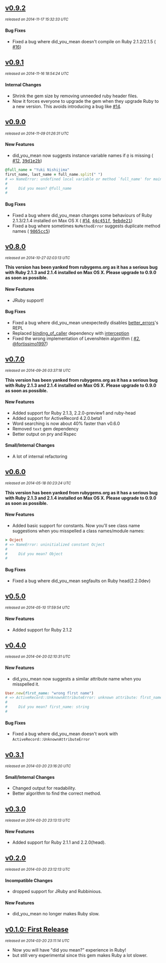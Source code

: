 ## [v0.9.2](https://github.com/yuki24/did_you_mean/tree/v0.9.2)

_<sup>released on 2014-11-17 15:32:33 UTC</sup>_

#### Bug Fixes

- Fixed a bug where did\_you\_mean doesn't compile on Ruby 2.1.2/2.1.5 ( [#16](https://github.com/yuki24/did_you_mean/issues/16 "Gem building failed on Debian 6.0.10 x86\_64"))

## [v0.9.1](https://github.com/yuki24/did_you_mean/tree/v0.9.1)

_<sup>released on 2014-11-16 18:54:24 UTC</sup>_

#### Internal Changes

- Shrink the gem size by removing unneeded ruby header files.
- Now it forces everyone to upgrade the gem when they upgrade Ruby to a new version. This avoids introducing a bug like [#14](https://github.com/yuki24/did_you_mean/issues/14 "Compatibility with `letter\_opener` gem").

## [v0.9.0](https://github.com/yuki24/did_you_mean/tree/v0.9.0)

_<sup>released on 2014-11-09 01:26:31 UTC</sup>_

#### New Features

- did\_you\_mean now suggests instance variable names if `@` is missing ( [#12](https://github.com/yuki24/did_you_mean/issues/12 "Suggest instance- and class-vars"), [<tt>39d1e2b</tt>](https://github.com/yuki24/did_you_mean/commit/39d1e2bd66d6ff8acbc4dd5da922fc7e5fcefb20))

```ruby
@full_name = "Yuki Nishijima"
first_name, last_name = full_name.split(" ")
# => NameError: undefined local variable or method `full_name' for main:Object
#
#     Did you mean? @full_name
#
```

#### Bug Fixes

- Fixed a bug where did\_you\_mean changes some behaviours of Ruby 2.1.3/2.1.4 installed on Max OS X ( [#14](https://github.com/yuki24/did_you_mean/issues/14 "Compatibility with `letter\_opener` gem"), [<tt>44c451f</tt>](https://github.com/yuki24/did_you_mean/commit/44c451f8c38b11763ba28ddf1ceb9696707ccea0), [<tt>9ebde21</tt>](https://github.com/yuki24/did_you_mean/commit/9ebde211e92eac8494e704f627c62fea7fdbee16))
- Fixed a bug where sometimes `NoMethodError` suggests duplicate method names ( [<tt>9865cc5</tt>](https://github.com/yuki24/did_you_mean/commit/9865cc5a9ce926dd9ad4c20d575b710e5f257a4b))

## [v0.8.0](https://github.com/yuki24/did_you_mean/tree/v0.8.0)

_<sup>released on 2014-10-27 02:03:13 UTC</sup>_

**This version has been yanked from rubygems.org as it has a serious bug with Ruby 2.1.3 and 2.1.4 installed on Max OS X. Please upgrade to 0.9.0 as soon as possible.**

#### New Features

- JRuby support!

#### Bug Fixes

- Fixed a bug where did\_you\_mean unexpectedly disables [better\_errors](https://github.com/charliesome/better_errors)'s REPL
- Replaced [binding\_of\_caller](https://github.com/banister/binding_of_caller) dependency with [interception](https://github.com/ConradIrwin/interception)
- Fixed the wrong implementation of Levenshtein algorithm ( [#2](https://github.com/yuki24/did_you_mean/pull/2 "Fix bug of DidYouMean::Levenshtein#min3."), [@fortissimo1997](https://github.com/fortissimo1997))

## [v0.7.0](https://github.com/yuki24/did_you_mean/tree/v0.7.0)

_<sup>released on 2014-09-26 03:37:18 UTC</sup>_

**This version has been yanked from rubygems.org as it has a serious bug with Ruby 2.1.3 and 2.1.4 installed on Max OS X. Please upgrade to 0.9.0 as soon as possible.**

#### New Features

- Added support for Ruby 2.1.3, 2.2.0-preview1 and ruby-head
- Added support for ActiveRecord 4.2.0.beta1
- Word searching is now about 40% faster than v0.6.0
- Removed `text` gem dependency
- Better output on pry and Rspec

#### Small/Internal Changes

- A lot of internal refactoring

## [v0.6.0](https://github.com/yuki24/did_you_mean/tree/v0.6.0)

_<sup>released on 2014-05-18 00:23:24 UTC</sup>_

**This version has been yanked from rubygems.org as it has a serious bug with Ruby 2.1.3 and 2.1.4 installed on Max OS X. Please upgrade to 0.9.0 as soon as possible.**

#### New Features

- Added basic support for constants. Now you'll see class name suggestions when you misspelled a class names/module names:

```ruby
> Ocject
# => NameError: uninitialized constant Ocject
#
#     Did you mean? Object
#
```

#### Bug Fixes

- Fixed a bug where did\_you\_mean segfaults on Ruby head(2.2.0dev)

## [v0.5.0](https://github.com/yuki24/did_you_mean/tree/v0.5.0)

_<sup>released on 2014-05-10 17:59:54 UTC</sup>_

#### New Features

- Added support for Ruby 2.1.2

## [v0.4.0](https://github.com/yuki24/did_you_mean/tree/v0.4.0)

_<sup>released on 2014-04-20 02:10:31 UTC</sup>_

#### New Features

- did\_you\_mean now suggests a similar attribute name when you misspelled it.

```ruby
User.new(flrst_name: "wrong flrst name")
# => ActiveRecord::UnknownAttributeError: unknown attribute: flrst_name
#
#     Did you mean? first_name: string
#
```

#### Bug Fixes

- Fixed a bug where did\_you\_mean doesn't work with `ActiveRecord::UnknownAttributeError`

## [v0.3.1](https://github.com/yuki24/did_you_mean/tree/v0.3.1)

_<sup>released on 2014-03-20 23:16:20 UTC</sup>_

#### Small/Internal Changes

- Changed output for readability.
- Better algorithm to find the correct method.

## [v0.3.0](https://github.com/yuki24/did_you_mean/tree/v0.3.0)

_<sup>released on 2014-03-20 23:13:13 UTC</sup>_

#### New Features

- Added support for Ruby 2.1.1 and 2.2.0(head).

## [v0.2.0](https://github.com/yuki24/did_you_mean/tree/v0.2.0)

_<sup>released on 2014-03-20 23:12:13 UTC</sup>_

#### Incompatible Changes

- dropped support for JRuby and Rubbinious.

#### New Features

- did\_you\_mean no longer makes Ruby slow.

## [v0.1.0: First Release](https://github.com/yuki24/did_you_mean/tree/v0.1.0)

_<sup>released on 2014-03-20 23:11:14 UTC</sup>_

- Now you will have "did you mean?" experience in Ruby!
- but still very experimental since this gem makes Ruby a lot slower.
